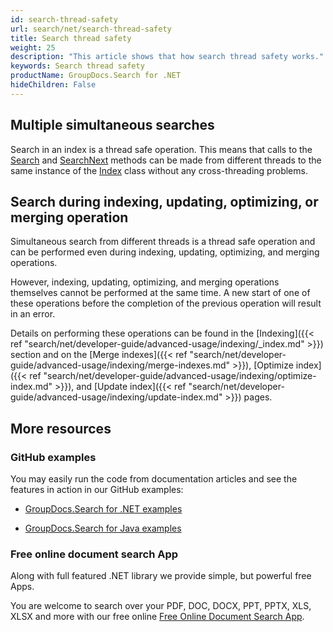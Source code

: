 ```yaml
---
id: search-thread-safety
url: search/net/search-thread-safety
title: Search thread safety
weight: 25
description: "This article shows that how search thread safety works."
keywords: Search thread safety
productName: GroupDocs.Search for .NET
hideChildren: False
---
```

## Multiple simultaneous searches

Search in an index is a thread safe operation. This means that calls to the [Search](https://apireference.groupdocs.com/net/search/groupdocs.search/index/methods/search/index) and [SearchNext](https://apireference.groupdocs.com/net/search/groupdocs.search/index/methods/searchnext/index) methods can be made from different threads to the same instance of the [Index](https://apireference.groupdocs.com/net/search/groupdocs.search/index) class without any cross-threading problems.

## Search during indexing, updating, optimizing, or merging operation

Simultaneous search from different threads is a thread safe operation and can be performed even during indexing, updating, optimizing, and merging operations.

However, indexing, updating, optimizing, and merging operations themselves cannot be performed at the same time. A new start of one of these operations before the completion of the previous operation will result in an error.

Details on performing these operations can be found in the [Indexing]({{< ref "search/net/developer-guide/advanced-usage/indexing/_index.md" >}}) section and on the [Merge indexes]({{< ref "search/net/developer-guide/advanced-usage/indexing/merge-indexes.md" >}}), [Optimize index]({{< ref "search/net/developer-guide/advanced-usage/indexing/optimize-index.md" >}}), and [Update index]({{< ref "search/net/developer-guide/advanced-usage/indexing/update-index.md" >}}) pages.

## More resources

### GitHub examples

You may easily run the code from documentation articles and see the features in action in our GitHub examples:

*   [GroupDocs.Search for .NET examples](https://github.com/groupdocs-search/GroupDocs.Search-for-.NET)
    
*   [GroupDocs.Search for Java examples](https://github.com/groupdocs-search/GroupDocs.Search-for-Java)
    

### Free online document search App

Along with full featured .NET library we provide simple, but powerful free Apps.

You are welcome to search over your PDF, DOC, DOCX, PPT, PPTX, XLS, XLSX and more with our free online [Free Online Document Search App](https://products.groupdocs.app/search).
